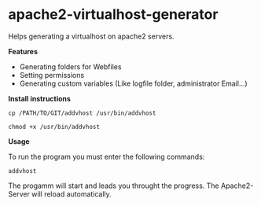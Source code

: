 apache2-virtualhost-generator
=============================

Helps generating a virtualhost on apache2 servers.

**Features**

- Generating folders for Webfiles
- Setting permissions 
- Generating custom variables (Like logfile folder, administrator Email...)


**Install instructions**

`cp /PATH/TO/GIT/addvhost /usr/bin/addvhost`

`chmod +x /usr/bin/addvhost`


**Usage**

To run the program you must enter the following commands:

`addvhost`

The progamm will start and leads you throught the progress. The Apache2-Server will reload automatically.
